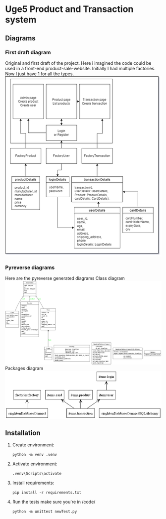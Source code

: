 # Uge5 Product and Transaction system

## Diagrams

### First draft diagram
Original and first draft of the project. Here i imagined the code could be used in a front-end product-sale-website.
Initially I had multiple factories. Now I just have 1 for all the types.
![First draft of project](diagrams/flowchart_draft_1.png)

### Pyreverse diagrams
Here are the pyreverse generated diagrams
Class diagram
![Pyreverse_classes](diagrams/classes_Uge5.png)
Packages diagram
![Pyreverse_packages](diagrams/packages_Uge5.png)


## Installation

1. Create environment:
    ```
    python -m venv .venv
    ```

2. Activate environment:
    ```
    .venv\Scripts\activate
    ```

3. Install requirements:
    ```
    pip install -r requirements.txt
    ```

4. Run the tests
    make sure you're in /code/
    ```
    python -m unittest newTest.py
    ```